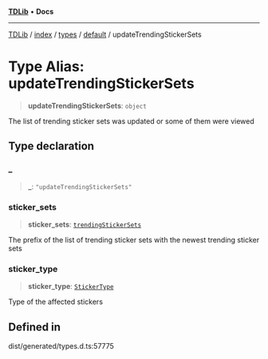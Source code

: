 [**TDLib**](../../../../../../README.md) • **Docs**

***

[TDLib](../../../../../../modules.md) / [index](../../../../../README.md) / [types](../../../README.md) / [default](../README.md) / updateTrendingStickerSets

# Type Alias: updateTrendingStickerSets

> **updateTrendingStickerSets**: `object`

The list of trending sticker sets was updated or some of them were viewed

## Type declaration

### \_

> **\_**: `"updateTrendingStickerSets"`

### sticker\_sets

> **sticker\_sets**: [`trendingStickerSets`](trendingStickerSets.md)

The prefix of the list of trending sticker sets with the newest trending sticker sets

### sticker\_type

> **sticker\_type**: [`StickerType`](StickerType.md)

Type of the affected stickers

## Defined in

dist/generated/types.d.ts:57775
